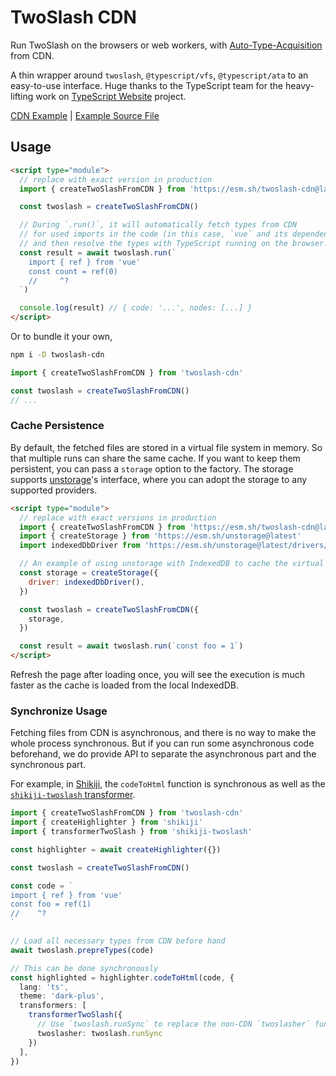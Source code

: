 # TwoSlash CDN

Run TwoSlash on the browsers or web workers, with [Auto-Type-Acquisition](https://www.typescriptlang.org/play#example/automatic-type-acquisition) from CDN.

A thin wrapper around `twoslash`, `@typescript/vfs`, `@typescript/ata` to an easy-to-use interface. Huge thanks to the TypeScript team for the heavy-lifting work on [TypeScript Website](https://github.com/microsoft/TypeScript-Website) project.

[CDN Example](https://twoslash-cdn-examples.netlify.app/) | [Example Source File](https://github.com/antfu/twoslashes/blob/main/packages/twoslash-cdn/examples/index.html)

## Usage

```html
<script type="module">
  // replace with exact version in production
  import { createTwoSlashFromCDN } from 'https://esm.sh/twoslash-cdn@latest'

  const twoslash = createTwoSlashFromCDN()

  // During `.run()`, it will automatically fetch types from CDN
  // for used imports in the code (in this case, `vue` and its dependencies),
  // and then resolve the types with TypeScript running on the browser.
  const result = await twoslash.run(`
    import { ref } from 'vue'
    const count = ref(0)
    //     ^?
  `)

  console.log(result) // { code: '...', nodes: [...] }
</script>
```

Or to bundle it your own,

```bash
npm i -D twoslash-cdn
```

```ts twoslash
import { createTwoSlashFromCDN } from 'twoslash-cdn'

const twoslash = createTwoSlashFromCDN()
// ...
```

### Cache Persistence

By default, the fetched files are stored in a virtual file system in memory. So that multiple runs can share the same cache. If you want to keep them persistent, you can pass a `storage` option to the factory. The storage supports [unstorage](https://github.com/unjs/unstorage)'s interface, where you can adopt the storage to any supported providers.

```html
<script type="module">
  // replace with exact versions in production
  import { createTwoSlashFromCDN } from 'https://esm.sh/twoslash-cdn@latest'
  import { createStorage } from 'https://esm.sh/unstorage@latest'
  import indexedDbDriver from 'https://esm.sh/unstorage@latest/drivers/indexedb'

  // An example of using unstorage with IndexedDB to cache the virtual file system
  const storage = createStorage({
    driver: indexedDbDriver(),
  })

  const twoslash = createTwoSlashFromCDN({
    storage,
  })

  const result = await twoslash.run(`const foo = 1`)
</script>
```

Refresh the page after loading once, you will see the execution is much faster as the cache is loaded from the local IndexedDB.

### Synchronize Usage

Fetching files from CDN is asynchronous, and there is no way to make the whole process synchronous. But if you can run some asynchronous code beforehand, we do provide API to separate the asynchronous part and the synchronous part.

For example, in [Shikiji](https://shikiji.netlify.app/), the `codeToHtml` function is synchronous as well as the [`shikiji-twoslash` transformer](https://shikiji.netlify.app/packages/twoslash).

```ts
import { createTwoSlashFromCDN } from 'twoslash-cdn'
import { createHighlighter } from 'shikiji'
import { transformerTwoSlash } from 'shikiji-twoslash'

const highlighter = await createHighlighter({})

const twoslash = createTwoSlashFromCDN()

const code = `
import { ref } from 'vue'
const foo = ref(1)
//    ^?
`

// Load all necessary types from CDN before hand
await twoslash.prepreTypes(code)

// This can be done synchronously
const highlighted = highlighter.codeToHtml(code, {
  lang: 'ts',
  theme: 'dark-plus',
  transformers: [
    transformerTwoSlash({
      // Use `twoslash.runSync` to replace the non-CDN `twoslasher` function
      twoslasher: twoslash.runSync
    })
  ],
})
```
